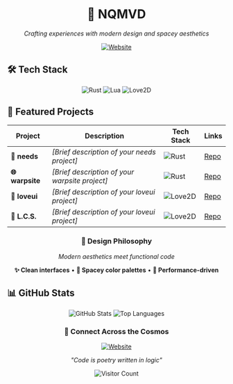 <div align="center">

# 🌌 NQMVD

*Crafting experiences with modern design and spacey aesthetics*

[![Website](https://img.shields.io/badge/🌐_stardive.space-4C1D95?style=for-the-badge&logoColor=white)](https://stardive.space)

</div>

## 🛠️ Tech Stack

<div align="center">

![Rust](https://img.shields.io/badge/Rust-000000?style=for-the-badge&logo=rust&logoColor=white)
![Lua](https://img.shields.io/badge/Lua-2C2D72?style=for-the-badge&logo=lua&logoColor=white)
![Love2D](https://img.shields.io/badge/LÖVE2D-FF1493?style=for-the-badge&logo=love&logoColor=white)

</div>

## 🌟 Featured Projects

<div align="center">

| Project | Description | Tech Stack | Links |
|---------|-------------|------------|------|
| **🎯 needs** | *[Brief description of your needs project]* | ![Rust](https://img.shields.io/badge/-Rust-000000?style=flat-square&logo=rust) | [Repo](https://github.com/NQMVD/needs) |
| **🌐 warpsite** | *[Brief description of your warpsite project]* | ![Rust](https://img.shields.io/badge/-Rust-000000?style=flat-square&logo=rust) | [Repo](https://github.com/NQMVD/warp_site) |
| **💜 loveui** | *[Brief description of your loveui project]* | ![Love2D](https://img.shields.io/badge/-LÖVE2D-FF1493?style=flat-square&logo=love) | [Repo](https://github.com/NQMVD/loveui) |
| **💜 L.C.S.** | *[Brief description of your loveui project]* | ![Love2D](https://img.shields.io/badge/-LÖVE2D-FF1493?style=flat-square&logo=love) | [Repo](https://github.com/LogicCircuitSim/LCS/tree/menu-update) |

</div>

<div align="center">

### 🎨 Design Philosophy

*Modern aesthetics meet functional code*

**✨ Clean interfaces** • **🌌 Spacey color palettes** • **🚀 Performance-driven**

</div>

## 📊 GitHub Stats

<div align="center">

<img src="https://github-readme-stats.vercel.app/api?username=NQMVD&show_icons=true&theme=tokyonight&hide_border=true&bg_color=0D1117&title_color=8B5CF6&icon_color=FF6B9D&text_color=C9D1D9" alt="GitHub Stats" />

<img src="https://github-readme-stats.vercel.app/api/top-langs/?username=NQMVD&layout=compact&theme=tokyonight&hide_border=true&bg_color=0D1117&title_color=8B5CF6&text_color=C9D1D9" alt="Top Languages" />

</div>

<div align="center">

### 🌌 Connect Across the Cosmos

[![Website](https://img.shields.io/badge/stardive.space-8B5CF6?style=for-the-badge&logo=safari&logoColor=white)](https://stardive.space)

*"Code is poetry written in logic"*

![Visitor Count](https://komarev.com/ghpvc/?username=NQMVD&color=8B5CF6&style=flat-square&label=cosmic+visitors)

</div>

